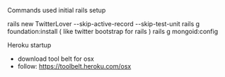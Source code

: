 
 Commands used initial rails setup 

 rails new TwitterLover  --skip-active-record --skip-test-unit
 rails g foundation:install  ( like twitter bootstrap for rails )
 rails g mongoid:config

 Heroku startup

 - download tool belt for osx
 - follow:  https://toolbelt.heroku.com/osx
